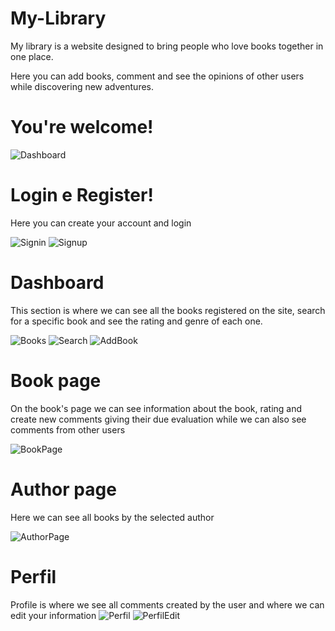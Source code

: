 # My-Library

My library is a website designed to bring people who love books together in one place.

Here you can add books, comment and see the opinions of other users while discovering new adventures.

# You're welcome!

![Dashboard](https://user-images.githubusercontent.com/102544229/222782852-ee10336c-fb1f-4f4c-86d4-04bdb974b9ce.jpg)

# Login e Register!

Here you can create your account and login

![Signin](https://user-images.githubusercontent.com/102544229/222783656-52b87b03-5dd6-4c57-9b79-0c8d7b432cfd.jpg)
![Signup](https://user-images.githubusercontent.com/102544229/222783657-900202f6-8bd3-4a44-a748-5ec749ffe7e7.jpg)

# Dashboard

This section is where we can see all the books registered on the site, search for a specific book and see the rating and genre of each one.

![Books](https://user-images.githubusercontent.com/102544229/222784652-2b6bd2e7-2211-4cd6-957a-64167fc7e108.jpg)
![Search](https://user-images.githubusercontent.com/102544229/222785293-f81c7773-91d9-4b17-a46a-0e8a87f02cfd.jpg)
![AddBook](https://user-images.githubusercontent.com/102544229/222785397-2786ecae-bb9c-4983-8deb-18f6f88df46a.jpg)

# Book page

On the book's page we can see information about the book, rating and create new comments giving their due evaluation while we can also see comments from other users

![BookPage](https://user-images.githubusercontent.com/102544229/222797016-fa18ddf7-c857-4a28-ba40-3be12aca9f1b.jpg)

# Author page

Here we can see all books by the selected author

![AuthorPage](https://user-images.githubusercontent.com/102544229/223095923-a1072457-b4a6-4ab9-8d16-6cafcb68eb99.jpg)

# Perfil

Profile is where we see all comments created by the user and where we can edit your information
![Perfil](https://user-images.githubusercontent.com/102544229/223100159-d17797ee-2e3e-4fc4-9db9-68af6e86b78e.jpg)
![PerfilEdit](https://user-images.githubusercontent.com/102544229/223100185-144227f9-3a37-4cec-ae99-c3828dacdf41.jpg)



